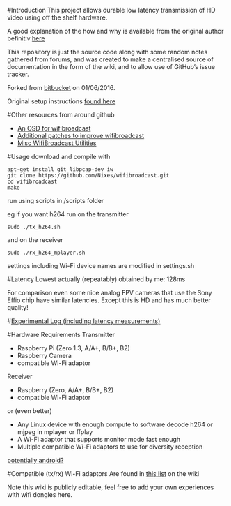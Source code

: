 #Introduction
This project allows durable low latency transmission of HD video using off the shelf hardware.

A good explanation of the how and why is available from the original author befinitiv [here](https://befinitiv.wordpress.com/wifibroadcast-analog-like-transmission-of-live-video-data/)

This repository is just the source code along with some random notes gathered from forums, and was created to make a centralised source of documentation in the form of the wiki, and to allow use of GitHub’s issue tracker.

Forked from [bitbucket](https://bitbucket.org/befi/wifibroadcast) on 01/06/2016.

Original setup instructions [found here](https://befinitiv.wordpress.com/wifibroadcast-analog-like-transmission-of-live-video-data/wifibroadcast-fpv-manual-setup/)

#Other resources from around github
- [An OSD for wifibroadcast](https://github.com/SamuelBrucksch/wifibroadcast_osd)
- [Additional patches to improve wifibroadcast](https://github.com/bortek/EZ-WifiBroadcast)
- [Misc WifiBroadcast Utilities](https://github.com/skullkey/wbc-utils)

#Usage
download and compile with
```
apt-get install git libpcap-dev iw
git clone https://github.com/Nixes/wifibroadcast.git
cd wifibroadcast
make
```
run using scripts in /scripts folder

eg if you want h264 run on the transmitter
```
sudo ./tx_h264.sh
```
and on the receiver
```
sudo ./rx_h264_mplayer.sh
```

settings including Wi-Fi device names are modified in settings.sh


#Latency
Lowest actually (repeatably) obtained by me: 128ms 

For comparison even some nice analog FPV cameras that use the Sony Effio chip have similar latencies. Except this is HD and has much better quality!

#[Experimental Log (including latency measurements)](https://gist.github.com/Nixes/053745dbbfb602f376d4f3015b15511a)

#Hardware Requirements
Transmitter
- Raspberry Pi (Zero 1.3, A/A+, B/B+, B2)
- Raspberry Camera
- compatible Wi-Fi adaptor

Receiver 
- Raspberry (Zero, A/A+, B/B+, B2)
- compatible Wi-Fi adaptor

or (even better)

- Any Linux device with enough compute to software decode h264 or mjpeg in mplayer or ffplay
- A Wi-Fi adaptor that supports monitor mode fast enough
- Multiple compatible Wi-Fi adaptors to use for diversity reception

[potentially android?](https://github.com/Consti10/myMediaCodecPlayer-for-FPV)

#Compatible (tx/rx) Wi-Fi adaptors
Are found in [this list](https://github.com/Nixes/wifibroadcast/wiki/Wifi-Hardware) on the wiki

Note this wiki is publicly editable, feel free to add your own experiences with wifi dongles here.
